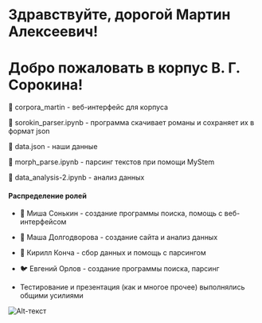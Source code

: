 # Здравствуйте, дорогой Мартин Алексеевич! 
# Добро пожаловать в корпус В. Г. Сорокина!

:blossom: corpora_martin - веб-интерфейс для корпуса 

:blossom: sorokin_parser.ipynb - программа скачивает романы и сохраняет их в формат json

:blossom: data.json - наши данные 

:blossom: morph_parse.ipynb - парсинг текстов при помощи MyStem

:blossom:  data_analysis-2.ipynb  - анализ данных

####  Распределение ролей 

* :bear: Миша Сонькин - создание программы поиска, помощь с веб-интерфейсом

* :dolphin: Маша Долгодворова - создание сайта и анализ данных

*  :frog: Кирилл Конча - сбор данных и помощь с парсингом 

* :bird: Евгений Орлов - создание программы поиска, парсинг

* Тестирование и презентация (как и многое прочее) выполнялись общими усилиями 


![Alt-текст](https://sun9-7.userapi.com/reRLRElPC2GPV2faqN7stUTFZv4DbfGKOWxOpQ/QKR9OpCSmVA.jpg)
